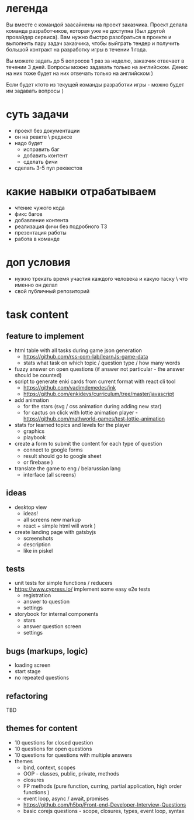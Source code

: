 # легенда

Вы вместе с командой заасайнены на проект заказчика. Проект делала команда разработчиков, которая уже не доступна (был другой провайдер сервиса). Вам нужно быстро разобраться в проекте и выполнить пару задач заказчика, чтобы выйграть тендер и получить большой контракт на разработку игры в течении 1 года.

Вы можете задать до 5 вопросов 1 раз за неделю, заказчик отвечает в течении 3 дней. Вопросы можно задавать только на английском. Денис на них тоже будет на них отвечать только на английском )

Если будет ктото из текущей команды разработки игры - можно будет им задавать вопросы )

# суть задачи
- проект без документации
- он на реакте \ редаксе
- надо будет 
  - исправить баг
  - добавить контент
  - сделать фичи
- сделать 3-5 пул реквестов

# какие навыки отрабатываем 
- чтение чужого кода
- фикс багов
- добавление контента
- реализация фичи без подробного ТЗ
- презентация работы
- работа в команде

# доп условия
- нужно трекать время участия каждого человека и какую таску \ что именно он делал
- свой публичный репозиторий

# task content
## feature to implement
* html table with all tasks during game json generation
  * https://github.com/rss-com-lab/learnJs-game-data
  * stats what task on which topic / question type / how many words
* fuzzy answer on open questions (if answer not particular - the answer should be counted)
* script to generate enki cards from current format with react cli tool
  * https://github.com/vadimdemedes/ink
  * https://github.com/enkidevs/curriculum/tree/master/javascript
* add animation
  * for the stars (svg / css animation during adding new star)
  * for cactus on click with lottie animation player - https://github.com/mathworld-games/test-lottie-animation
* stats for learned topics and levels for the player
  * graphics
  * playbook
* create a form to submit the content for each type of question 
  * connect to google forms
  * result should go to google sheet
  * or firebase )
* translate the game to eng / belarussian lang
  * interface (all screens)

## ideas
* desktop view
  * ideas!
  * all screens new markup
  * react + simple html will work )
* create landing page with gatsbyjs
  * screenshots
  * description
  * like in piskel

## tests
* unit tests for simple functions / reducers
* https://www.cypress.io/ implement some easy e2e tests
  * registration
  * answer to question
  * settings
* storybook for internal components
  * stars
  * answer question screen
  * settings
## bugs (markups, logic)
* loading screen
* start stage
* no repeated questions


## refactoring
TBD

## themes for content
* 10 questions for closed question
* 10 questions for open questions
* 10 questions for questions with multiple answers
* themes
  * bind, context, scopes
  * OOP - classes, public, private, methods
  * closures
  * FP methods (pure function, curring, partial application, high order functions )
  * event loop, async / await, promises
  * https://github.com/h5bp/Front-end-Developer-Interview-Questions
  * basic corejs questions - scope, closures, types, event loop, syntax
  
